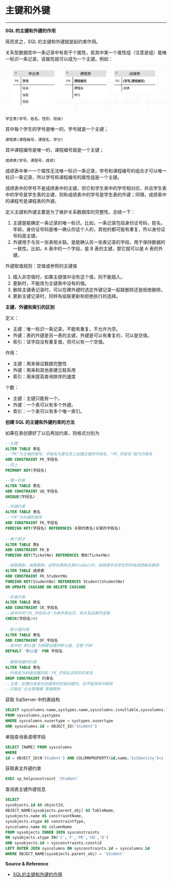 # 主键和外键

---

**SQL 的主键和外键的作用**

简而言之，SQL 的主键和外键就是起约束作用。

关系型数据库中一条记录中有若干个属性，若其中某一个属性组（注意是组）能唯一标识一条记录，该属性就可以成为一个主键。例如：

![image](../../../../assets/img/运维/数据库/笔记/主键和外键/1.jpg)

```
学生表(学号，姓名，性别，班级)
```
其中每个学生的学号是唯一的，学号就是一个主键；

```
课程表(课程编号，课程名，学分)
```
其中课程编号是唯一的，课程编号就是一个主键；

```
成绩表(学号，课程号，成绩)
```
成绩表中单一一个属性无法唯一标识一条记录，学号和课程编号的组合才可以唯一标识一条记录，所以学号和课程编号的属性组是一个主键。

成绩表中的学号不是成绩表中的主键，但它和学生表中的学号相对应，并且学生表中的学号是学生表的主键，则称成绩表中的学号是学生表的外键；同理，成绩表中的课程号是课程表的外键。

定义主键和外键主要是为了维护关系数据库的完整性，总结一下：

1. 主键是能确定一条记录的唯一标识。比如，一条记录包括身份证号码，姓名，年龄。身份证号码是唯一确认你这个人的，其他的都可能有重复，所以身份证号码是主键。
2. 外键用于与另一张表相关联。是能确认另一张表记录的字段，用于保持数据的一致性。比如，A 表中的一个字段，是 B 表的主键，那它就可以是 A 表的外键。

外键取值规则：空值或参照的主键值
1. 插入非空值时，如果主键值中没有这个值，则不能插入。
2. 更新时，不能改为主键表中没有的值。
3. 删除主键表记录时，可以在建外键时选定外键记录一起联删除还是拒绝删除。
4. 更新主键记录时，同样有级联更新和拒绝执行的选择。

**主键、外键和索引的区别**

定义：
- 主键：唯一标识一条记录，不能有重复，不允许为空。
- 外键：表的外键是另一表的主键，外键是可以有重复的，可以是空值。
- 索引：该字段没有重复值，但可以有一个空值。

作用：
- 主键：用来保证数据完整性
- 外键：用来和其他表建立联系用
- 索引：用来提高查询排序的速度

个数：
- 主键：主键只能有一个。
- 外键：一个表可以有多个外键。
- 索引：一个表可以有多个唯一索引。

**创建 SQL 的主键和外键约束的方法**

如果在表创建好了以后再加约束，则格式分别为
```sql
--主键
ALTER TABLE 表名
--"PK"为主键的缩写，字段名为要在其上创建主键的字段名，"PK_字段名"就为约束名
ADD CONSTRAINT PK_字段名
--同上
PRIMARY KEY(字段名)
```
```sql
--唯一约束
ALTER TABLE 表名
ADD CONSTRAINT UQ_字段名
UNIQUE(字段名)
```
```sql
--外键约束
ALTER TABLE 表名
--"FK"为外键的缩写
ADD CONSTRAINT FK_字段名
FOREIGN KEY(字段名) REFERENCES 关联的表名(关联的字段名)

--举个例子
ALTER TABLE 表A
ADD CONSTRAINT FK_B
FOREIGN KEY(TicketNo) REFERENCES 表B(TicketNo)
```
```sql
--级联更新，级联删除，这样在删除主表Student时，成绩表中该学生的所有成绩都会删除
ALTER TABLE 成绩表
ADD CONSTRAINT FK_StudentNo
FOREIGN KEY(StudentNo) REFERENCES Student(StudentNo)
ON UPDATE CASCADE ON DELETE CASCADE
```
```sql
--检查约束
ALTER TABLE 表名
ADD CONSTRAINT CK_字段名
--括号中的"CK_字段名>0"为条件表达式，用关系运算符连接
CHECK(字段名>0)

--默认值约束
ALTER TABLE 表名
ADD CONSTRAINT DF_字段名
--其中的'默认值'为想要设置的默认值，注意'FOR'
DEFAULT '默认值' FOR 字段名

--删除创建的约束
ALTER TABLE 表名
--约束名为前面创建的如：FK_字段名这样的约束名
DROP CONSTRAINT 约束名
--注意：如果约束是在创建表的时候创建的，则不能用命令删除
--只能在'企业管理器'里面删除
```

获取 SqlServer 中的表结构
```sql
SELECT syscolumns.name,systypes.name,syscolumns.isnullable,syscolumns.length
FROM syscolumns,systypes
WHERE syscolumns.xusertype = systypes.xusertype
AND syscolumns.id = OBJECT_ID('Student')
```

单独查询表递增字段
```sql
SELECT [NAME] FROM syscolumns
WHERE
id = OBJECT_ID(N'Student') AND COLUMNPROPERTY(id,name,'IsIdentity')=1
```

获取表主外键约束
```sql
EXEC sp_helpconstraint 'Student'
```

查询表主键外键信息
```sql
SELECT
sysobjects.id AS objectId,
OBJECT_NAME(sysobjects.parent_obj) AS TableName,
sysobjects.name AS constraintName,
sysobjects.xtype AS constraintType,
syscolumns.name AS columnName
FROM sysobjects INNER JOIN sysconstraints
ON sysobjects.xtype IN('C','F','PK','UQ','D')
AND sysobjects.id = sysconstraints.constid
LEFT OUTER JOIN syscolumns ON sysconstraints.id = syscolumns.id
WHERE OBJECT_NAME(sysobjects.parent_obj) = 'Student'
```

**Source & Reference**
- [SQL的主键和外键的作用](https://www.jianshu.com/p/394f8aa724f4)
